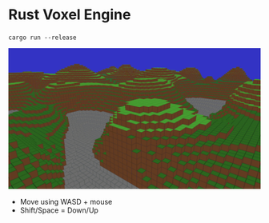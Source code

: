 # Rust Voxel Engine

`cargo run --release`

![Screenshot](screenshot.png)

- Move using WASD + mouse
- Shift/Space = Down/Up
